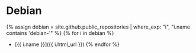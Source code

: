 # Debian

{% assign debian = site.github.public_repositories | where_exp: "i", "i.name contains 'debian-'" %}
{% for i in debian %}
  * [{{ i.name }}]({{ i.html_url }})
{% endfor %}
